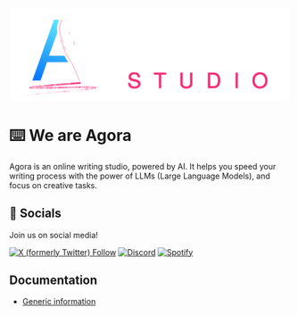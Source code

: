 ![Agora des Écrivains](../assets/banner.png)

# ⌨️ We are Agora

Agora is an online writing studio, powered by AI. It helps you speed your writing process with the power of LLMs 
(Large Language Models), and focus on creative tasks.

## 📱 Socials

Join us on social media!

[![X (formerly Twitter) Follow](https://img.shields.io/twitter/follow/agorastoryverse)](https://twitter.com/agorastoryverse)
[![Discord](https://img.shields.io/discord/1315240114691248138?logo=discord)](https://discord.gg/rp4Qr8cA)
[![Spotify](https://img.shields.io/badge/Spotify-1ED760?logo=spotify&logoColor=white)](https://open.spotify.com/show/6NiTIuFh4vtNVoJzLozrWb)

## Documentation

- [Generic information](https://github.com/a-novel/.github)

